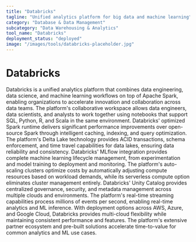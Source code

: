 ```yaml
---
title: "Databricks"
tagline: "Unified analytics platform for big data and machine learning"
category: "Database & Data Management"
subcategory: "Data Warehousing & Analytics"
tool_name: "Databricks"
deployment_status: "deployed"
image: "/images/tools/databricks-placeholder.jpg"
---
```


# Databricks

Databricks is a unified analytics platform that combines data engineering, data science, and machine learning workflows on top of Apache Spark, enabling organizations to accelerate innovation and collaboration across data teams. The platform's collaborative workspace allows data engineers, data scientists, and analysts to work together using notebooks that support SQL, Python, R, and Scala in the same environment. Databricks' optimized Spark runtime delivers significant performance improvements over open-source Spark through intelligent caching, indexing, and query optimization. The platform's Delta Lake technology provides ACID transactions, schema enforcement, and time travel capabilities for data lakes, ensuring data reliability and consistency. Databricks' MLflow integration provides complete machine learning lifecycle management, from experimentation and model training to deployment and monitoring. The platform's auto-scaling clusters optimize costs by automatically adjusting compute resources based on workload demands, while its serverless compute option eliminates cluster management entirely. Databricks' Unity Catalog provides centralized governance, security, and metadata management across multiple clouds and environments. The platform's real-time streaming capabilities process millions of events per second, enabling real-time analytics and ML inference. With deployment options across AWS, Azure, and Google Cloud, Databricks provides multi-cloud flexibility while maintaining consistent performance and features. The platform's extensive partner ecosystem and pre-built solutions accelerate time-to-value for common analytics and ML use cases.
